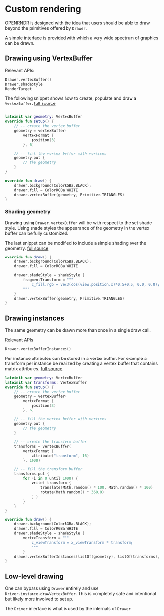 # Custom rendering #

OPENRNDR is designed with the idea that users should be able to draw beyond the primitives offered by `Drawer`.

A simple interface is provided with which a very wide spectrum of graphics can be drawn.

## Drawing using VertexBuffer

Relevant APIs:
```kotlin
Drawer.vertexBuffer()
Drawer.shadeStyle
RenderTarget
```

The following snippet shows how to create, populate and draw a `VertexBuffer`. [full source](http://github.com/openrndr/openrndr-examples/custom-rendering-001/src/main/kotlin/main.kt)

```kotlin

lateinit var geometry: VertexBuffer
override fun setup() {
    // -- create the vertex buffer
    geometry = vertexBuffer(
        vertexFormat {
            position(3)
        }, 6)

    // -- fill the vertex buffer with vertices
    geometry.put {
        // the geometry
    }
}

override fun draw() {
    drawer.background(ColorRGBa.BLACK);
    drawer.fill = ColorRGBa.WHITE
    drawer.vertexBuffer(geometry, Primitive.TRIANGLES)
}
```

### Shading geometry

Drawing using `Drawer.vertexBuffer` will be with respect to the set shade style. Using shade styles the appearance of the geometry in the vertex buffer can be fully customized.

The last snippet can be modified to include a simple shading over the geometry. [full source](http://github.com/openrndr/openrndr-examples/custom-rendering-002/src/main/kotlin/main.kt)

```kotlin
override fun draw() {
    drawer.background(ColorRGBa.BLACK);
    drawer.fill = ColorRGBa.WHITE

    drawer.shadeStyle = shadeStyle {
        fragmentTransform = """
            x_fill.rgb = vec3(cos(view.position.x)*0.5+0.5, 0.0, 0.0);
        """
    }
    drawer.vertexBuffer(geometry, Primitive.TRIANGLES)
}
```

## Drawing instances

The same geometry can be drawn more than once in a single draw call.

Relevant APIs

```kotlin
Drawer.vertexBufferInstances()
```

Per instance attributes can be stored in a vertex buffer. For example a transform per instance be realized by creating a vertex buffer that contains
matrix attributes. [full source](http://github.com/openrndr/openrndr-examples/custom-rendering-003/src/main/kotlin/main.kt)

```kotlin
lateinit var geometry: VertexBuffer
lateinit var transforms: VertexBuffer
override fun setup() {
    // -- create the vertex buffer
    geometry = vertexBuffer(
        vertexFormat {
            position(3)
        }, 6)

    // -- fill the vertex buffer with vertices
    geometry.put {
        // the geometry
    }

    // -- create the transform buffer
    transforms = vertexBuffer(
        vertexFormat {
            attribute("transform", 16)
        }, 1000)

    // -- fill the transform buffer
    transforms.put {
        for (i in 0 until 1000) {
            write( transform {
                translate(Math.random() * 100, Math.random() * 100)
                rotate(Math.random() * 360.0)
            } )
        }
    }
}

override fun draw() {
    drawer.background(ColorRGBa.BLACK);
    drawer.fill = ColorRGBa.WHITE
    drawer.shadeStyle = shadeStyle {
        vertexTransform = """
            x_viewTransform = x_viewTransform * transform;
            """
        }
    drawer.vertexBufferInstances(listOf(geometry), listOf(transforms), Primitive.TRIANGLES, 1000)
}
```

## Low-level drawing

One can bypass using `Drawer` entirely and use `Driver.instance.drawVertexBuffer`. This is completely safe and intentional but likely more involved to set up.

The `Driver` interface is what is used by the internals of `Drawer`